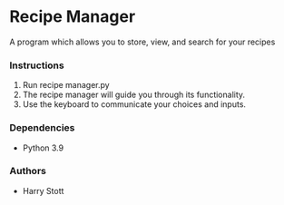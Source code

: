 # Recipe Manager
A program which allows you to store, view, and search for your recipes
 <h3>Instructions</h3>
  <ol>
    <li>Run recipe manager.py</li>
    <li>The recipe manager will guide you through its functionality.</li>
    <li>Use the keyboard to communicate your choices and inputs.</li>
  </ol>
 <h3>Dependencies</h3>
  <ul>
    <li>Python 3.9</li> 
  </ul>

<h3>Authors</h3>
  <ul>
    <li>Harry Stott</li> 
  </ul>
